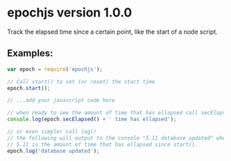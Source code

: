 # epochjs version 1.0.0
Track the elapsed time since a certain point, like the start of a node script.

## Examples:
````javascript
var epoch = require('epochjs');

// Call start() to set (or reset) the start time
epoch.start();

// ...add your javascript code here

// when ready to see the amount of time that has ellapsed call secElapsed()
console.log(epoch.secElapsed() + ' time has ellapsed');

// or even simpler call log()
// the following will output to the console "5.11 database updated" where 
// 5.11 is the amount of time that has ellapsed since start().
epoch.log('database updated');

````
